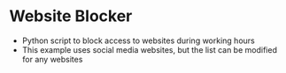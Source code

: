 # Website Blocker
-    Python script to block access to websites during working hours
-    This example uses social media websites, but the list can be modified for any websites
